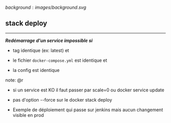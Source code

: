 $background:images/background.svg$
## stack deploy
---

***Redémarrage d'un service impossible si***

* tag identique (ex: latest) et

* le fichier `docker-compose.yml` est identique et

* la config est identique

note: @r
* si un service est KO il faut passer par scale=0 ou docker service update
* pas d'option --force sur le docker stack deploy

* Exemple de déploiement qui passe sur jenkins mais aucun changement visible en prod

